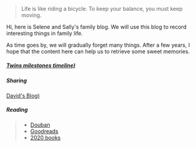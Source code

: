 > Life is like riding a bicycle. To keep your balance, you must keep moving.

Hi, here is Selene and Sally's family blog. We will use this blog to record interesting things in family life.

As time goes by, we will gradually forget many things. After a few years, I hope that the content here can help us to retrieve some sweet memories.


##### [Twins milestones timeline)](https://huangxuan.me/2020/05/05/pl-chart/)



##### Sharing
[David's Blog)](https://davidnsw.github.io/homepage/)

##### Reading
> * [Douban](https://www.douban.com/people/55478060/)
> * [Goodreads](https://www.goodreads.com/user/show/57208002-david)
> * [2020 books](https://www.notion.so/Reading-List-2020-f0272ce4e636400882e2269fab217241)